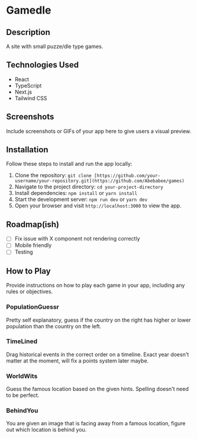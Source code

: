 # Gamedle

## Description

A site with small puzze/dle type games.

## Technologies Used

- React
- TypeScript
- Next.js
- Tailwind CSS

## Screenshots

Include screenshots or GIFs of your app here to give users a visual preview.

## Installation

Follow these steps to install and run the app locally:

1. Clone the repository: `git clone [https://github.com/your-username/your-repository.git](https://github.com/Abebabee/games)`
2. Navigate to the project directory: `cd your-project-directory`
3. Install dependencies: `npm install` or `yarn install`
4. Start the development server: `npm run dev` or `yarn dev`
5. Open your browser and visit `http://localhost:3000` to view the app.

## Roadmap(ish)
- [ ] Fix issue with X component not rendering correctly
- [ ] Mobile friendly
- [ ] Testing

## How to Play

Provide instructions on how to play each game in your app, including any rules or objectives.

### PopulationGuessr

Pretty self explanatory, guess if the country on the right has higher or lower population than the country on the left.

### TimeLined

Drag historical events in the correct order on a timeline. Exact year doesn't matter at the moment, will fix a points system later maybe.

### WorldWits

Guess the famous location based on the given hints. Spelling doesn't need to be perfect.

### BehindYou

You are given an image that is facing away from a famous location, figure out which location is behind you.
